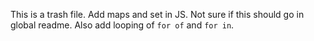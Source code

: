This is a trash file.
Add maps and set in JS. Not sure if this should go in global readme. Also add looping of `for of` and `for in`.
